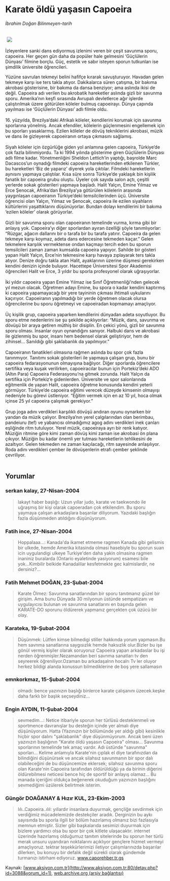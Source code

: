 # Karate öldü yaşasın Capoeira

*İbrahim Doğan Bilinmeyen-tarih*

<div>
 <font>
  <img border="0" height="1" src="/web/20040515224901im_/http://www.aksiyon.com.tr/images/blank.gif"/>
 </font>
 <font class="content">
  <p>
   <img border="0" hspace="5" src="http://web.archive.org/web/20040515224901im_/http://www.aksiyon.com.tr/resim/463/60.jpg" vspace="5"/>
  </p>
 </font>
 <font class="content">
  İzleyenlere sanki dans ediyormuş izlenimi veren bir çeşit savunma sporu, capoeira. Her geçen gün daha da popüler hale gelmesini ‘Güçlülerin Dünyası’ filmine borçlu. Güç, estetik ve sabır isteyen sporun tutkunları ise şimdilik üniversite öğrencileri.
 </font>
 <p>
  <font class="content">
   Yüzüne savrulan tekmeyi belini hafifçe kırarak savuşturuyor. Havadan gelen tekmeye karşı ise ters takla atıyor. Dakikalarca süren çatışma, bir bakıma akrobasi gösterisine, bir bakıma da dansa benziyor; ama aslında ikisi de değil. Capoeira adı verilen bu akrobatik hareketler aslında gizli bir savunma sporu. Amerika’nın keşfi sırasında Avrupalı devletlerce ağır işlerde çalıştırılmak üzere götürülen köleler bulmuş capoeirayı. Dünya çapında yayılması ise ‘Güçlülerin Dünyası’ adlı filmle oldu.
   <br>
    <br/>
    16. yüzyılda, Brezilya’daki Afrikalı köleler, kendilerini korumak için savunma sporlarına yönelmiş. Ancak efendiler, kölelerin güçlenmesini engellemek için bu sporları yasaklarmış. Ezilen köleler de dövüş tekniklerini akrobasi, müzik ve dans ile gizleyerek capoeiranın ortaya çıkmasını sağlamış.
    <br/>
    <br/>
    Siyah köleler için özgürlüğe giden yol anlamına gelen capoeira, Türkiye’de çok fazla bilinmiyordu. Ta ki 1994 yılında gösterime giren Güçlülerin Dünyası adlı filme kadar. Yönetmenliğini Sheldon Lettich’in yaptığı, başrolde Marc Dacascos’un oynadığı filmdeki capoeira hareketlerinden etkilenen Türkler, bu hareketleri ‘Biz de yaparız’ diyerek yola çıktılar. Filmdeki hareketlerin aynısını yapmaya çalıştılar. Kısa süre sonra Türkiye’de yaklaşık bin kişilik fanatik bir capoeira grubu oluştu. Üyeler çok sayıda salon açtı, çeşitli yerlerde sokak gösterileri yapmaya başladı. Halit Yalçın, Emine Yılmaz ve Erce Şenocak, Afrika’dan Brezilya’ya götürülen kölelerin arasında yaygınlaşan capoeiranın Türkiye’deki temsilcilerinden üçü. Üniversite öğrencisi olan Yalçın, Yılmaz ve Şenocak, capoeira ile ezilen siyahların kültürlerini yaşattıklarını düşünüyorlar. Bundan dolayı kendilerini bir bakıma ‘ezilen köleler’ olarak görüyorlar.
    <br/>
    <br/>
    Gizli bir savunma sporu olan capoeiranın temelinde vurma, kırma gibi bir anlayış yok. Capoeira’yı diğer sporlardan ayıran özelliği şöyle tanımlıyorlar: “Rüzgar, ağacın dallarını bir o tarafa bir bu tarafa yatırır. Capoeira da gelen tekmeye karşı koymaz, adeta dans edercesine tekmeden kaçar.” Gelen tekmelere karşılık vermektense ondan kaçmayı tercih eden bu sporun temsilcileri zaman zaman kumsalda capoeira yapıyor. Sahilde bir gösteri yapan Halit Yalçın, Erce’nin tekmesine karşı havaya zıplayarak ters takla atıyor. Denize doğru takla atan Halit, ayaklarının üzerine düşmesi gerekirken kendini denizin içinde buluyor. Hacettepe Üniversitesi Spor Akademisi öğrencileri Halit ve Erce, 3 yıldır bu sporla profesyonel olarak uğraşıyorlar.
    <br/>
    <br/>
    İki yıldır capoeira yapan Emine Yılmaz ise Sınıf Öğretmenliği’nden gelecek yıl mezun olacak. Öğretmen adayı Emine, bu spora o kadar kendini kaptırmış ki capoeira yapamayacağı bir yere tayininin çıkması ihtimali uykularını kaçırıyor. Capoeiranın yapılmadığı bir yerde öğretmen olacak olursa öğrencilerine bu sporu öğretmeyi ve capoeiradan kopmamayı amaçlıyor.
    <br/>
    <br/>
    Üç kişilik grup, capoeira yaparken kendilerini dünyadan adeta soyutluyor. Bu sporu etme nedenlerini ise şu şekilde açıklıyorlar: “Müzik, dans, savunma ve dövüşü bir araya getiren müthiş bir disiplin. En çekici yönü, gizli bir savunma sporu olması. İnsanlar oyun oynandığını sanıyor. Halbuki dans ve akrobasi ile gizlenmiş bu spor, insanı hem bedensel olarak geliştiriyor, hem de zihinsel... Sanıldığı gibi şaklabanlık da yapılmıyor.”
    <br/>
    <br/>
    Capoeiranın fanatikleri olmasına rağmen aslında bu spor çok fazla tanınmıyor. Tanıtımı sokak gösterileri ile yapmaya çalışan grup, bunu bir capoeira fedarasyonunun olmayışına bağlıyor. Diğer sporlarda öğrencilere sertifika veya kuşak verilirken, capoeiracılar bunun için  Portekiz’deki ADO (Altın Para) Capoeira Federasyonu’na gitmek zorunda. Halit Yalçın da sertifika için Portekiz’e gidenlerden. Üniversite ve spor salonlarında eğitmenlik de yapan Halit, capoeira öğretme konusunda kendini yeterli görmüyor. Türkiye’de capoeira eğitimi verecek düzeyde kimsenin olmayışı nedeniyle bu görevi üstleniyor. “Eğitim vermek için en az 10 yıl, hoca olmak içinse 25 yıl capoeira çalışmak gerekiyor.”
    <br/>
    <br/>
    Grup joga adını verdikleri karşılıklı dövüşü andıran oyunu oynarken bir yandan da müzik çalıyor. Brezilya’nın yerel çalgılarından olan berimbau, pandeiuru (tef) ve yabancısı olmadığımız agog adını verdikleri inek çanları eşliğinde ritm tutuluyor. Yerel müzik, capoeiraya ayrı bir renk katıyor. Müziğin ritmine göre kimi zaman dövüş kimi zaman ise akrobasi ön plana çıkıyor. Müziğin bu kadar önemli yer tutması hareketlerin tehlikesini de azaltıyor. Gelen tekmeden ne zaman kaçılacağı, ritm sayesinde anlaşılıyor. Roda adını verdikleri çember ile dövüşenlerin etrafı çember şeklinde çevriliyor.
    <br/>
   </br>
  </font>
 </p>
</div>


## Yorumlar

### serkan kalay, 27-Nisan-2004
> lakayt haber başlığı: 
> Uzun yıllar judo, karate ve taekwondo ile uğraşmış bir kişi olarak capoeradan çok etkilendim. Bu sporu yaymaya çalışan arkadaşlara başarılar diliyorum. Yazıdaki başlığın fazla düşünmeden atıldığını düşünüyorum.

### Fatih ince, 27-Nisan-2004
> Hoppalaaa...: 
> Kanada'da ikamet etmeme ragmen Kanada gibi gelismis bir ulkede, hemde Amerika kitasinda olmasi hasebiyle bu sporun suan icin uygulandigi ulkeye Turkiye'den daha yakin olmasina ragmen inaniniz buralarda (Ontario eyaletinde yasiyorum) esamesi bile yok...Kimbilir belkide Kanadalilar kesfetmekte gec kalmislardir, ne dersiniz?...

### Fatih Mehmet DOĞAN, 23-Şubat-2004
> Karate Ölmez: 
> Savunma sanatlarından bir sporu tanıtmanız güzel bir girişim. Ama bunu Dünyada 30 milyonun üstünde sempatizanı ve uygulayıcısı bulunan ve savunma sanatlarını en başında gelen KARATE-DO sporunu öldürerek yapmanız gerçekten çok üzücü bir olay.

### Karateka, 19-Şubat-2004
> Düşünmek: 
> Lütfen kimse bilmedigi stiller hakkında yorum yapmasın.Bu hem savnma sanatlarına saygısızlık hemde haksızlık olur.Bizler bu işe gönül vermiş kişiler olarak soruyoruz Capoeira yapan arkadaslar bu işi nerden öğrenmişler.Nezamandan beri savnma sanatları tv den seyreerek öğreniliyor.Ozaman bu arkadaşalrın hocalrı Tv ler oluyor herkez bildigi alanda konussun bilmediklerine de boş yere sallamasın

### emnkorkmaz, 15-Şubat-2004
> olmadı: 
> bence yazınızın başlığı binlerce karate çalışanını üzecek.keşke daha farklı bir başlık seçseydiniz...

### Engin AYDIN, 11-Şubat-2004
> sevmedim...: 
> Netice itibariyle sporun her türlüsü desteklenmeli ve sportmence davranışlar bu desteğin içinde yer almalı diye düşünüyorum. Hatta (Yazınızın bir bölümünde yer aldığı gibi) kesinlikle hiçbir spor dalını "şaklabanlık" diye düşünmüyorum.  Ancak beni üzen yazınızın başlığının "Karate öldü yaşasın Capoeira" olması... Savunma sporlarının temelinde tek amaç vardır. Adı üstünde "savunma" sporları... Kelime anlamıyla Karate'nin çıplak el diye tarafınızdan da bilindiğini düşünürsek ve ancak silahsız savunmanın bir spor dalı olabileceğini de bu düşüncemize eklersek; silahsız savunma sporu olan Karate'nin Capoeira tarafından öldürüldüğü ya da birinin diğerini öldürebilmesi neticesi bence hiç de sportif bir anlayış olamaz...  Bu manada içeriğini oldukça beğenerek okuduğum yazınızın başlığını sevmediğimi üzülerek belirtmek isterim.

### Güngör DOAĞANAY & Hızır KUL, 23-Ekim-2003
> lılı..Capoeira..ılıl: 
> yıllardır insanlara duyurmak, gençliğe sevdirmek için verdiğimiz mücadelemizde destekçiler aradık. Derginizin bu aykı sayısında bu sporla ilgili bir bölüm hazırlamış olmanız bizi fazlasıyla memnun etmiştir. Sizler gibi başkalarıda sesimizi duyurmak için bizlere yardımcı olsa bu spor bir çok kitlete ulaşacaktır. internet üzerinde hazırlamış olduğumuz tanıtım sitelerinde bu sporun her türlü merak unsuru uyandıran noktalarını açıklıyor gençlere hizmet vermeyi amaçlıyoruz. tektrar teşekkürlerimizi iletiyor çalışmlarınızda başarılar dilerken, bu konuyu bir defalık değil sürekli olarak gündemde turmanızı istirham ediyoruz. www.caporehber.tr.gs

Kaynak: [www.aksiyon.com.tr](http://www.aksiyon.com.tr:80/detay.php?id=3088&yorum_id=1), [web.archive.org (arşiv bağlantısı)](http://web.archive.org/web/20040515224901/http://www.aksiyon.com.tr:80/detay.php?id=3088&yorum_id=1)
